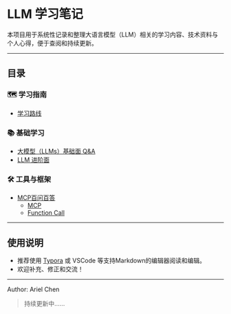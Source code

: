 # LLM 学习笔记

本项目用于系统性记录和整理大语言模型（LLM）相关的学习内容、技术资料与个人心得，便于查阅和持续更新。

---

## 目录

### 🗺️ 学习指南
- [学习路线](./学习路线.md)

### 📚 基础学习
- [大模型（LLMs）基础面 Q&A](./大模型基础面/LLM_Basic_QA.md)
- [LLM 进阶面](./大模型基础面/LLM_进阶面.md)

### 🛠️ 工具与框架
- [MCP百问百答](./MCP百问百答/)
  - [MCP](./MCP百问百答/MCP.md)
  - [Function Call](./MCP百问百答/Function%20Call.md)

---

## 使用说明

- 推荐使用 [Typora](https://typora.io/) 或 VSCode 等支持Markdown的编辑器阅读和编辑。
- 欢迎补充、修正和交流！

---

Author: Ariel Chen

> 持续更新中……
